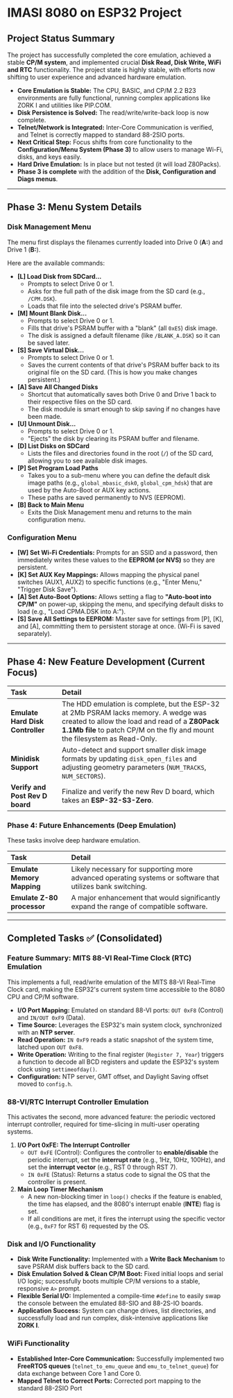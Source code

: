 
# IMASI 8080 on ESP32 Project

## Project Status Summary

The project has successfully completed the core emulation, achieved a stable **CP/M system**, and implemented crucial **Disk Read, Disk Write, WiFi and RTC** functionality. The project state is highly stable, with efforts now shifting to user experience and advanced hardware emulation.

* **Core Emulation is Stable:** The CPU, BASIC, and CP/M 2.2 B23 environments are fully functional, running complex applications like ZORK I and utilities like PIP.COM.
* **Disk Persistence is Solved:** The read/write/write-back loop is now complete.
* **Telnet/Network is Integrated:** Inter-Core Communication is verified, and Telnet is correctly mapped to standard 88-2SIO ports.
* **Next Critical Step:** Focus shifts from core functionality to the **Configuration/Menu System (Phase 3)** to allow users to manage Wi-Fi, disks, and keys easily.
* **Hard Drive Emulation:** Is in place but not tested (it will load Z80Packs).
* **Phase 3 is complete** with the addition of the **Disk, Configuration and Diags menus**.

***

## Phase 3: Menu System Details

### Disk Management Menu

The menu first displays the filenames currently loaded into Drive 0 (**A:**) and Drive 1 (**B:**).

Here are the available commands:

* **[L] Load Disk from SDCard...**
    * Prompts to select Drive 0 or 1.
    * Asks for the full path of the disk image from the SD card (e.g., `/CPM.DSK`).
    * Loads that file into the selected drive's PSRAM buffer.
* **[M] Mount Blank Disk...**
    * Prompts to select Drive 0 or 1.
    * Fills that drive's PSRAM buffer with a "blank" (all `0xE5`) disk image.
    * The disk is assigned a default filename (like `/BLANK_A.DSK`) so it can be saved later.
* **[S] Save Virtual Disk...**
    * Prompts to select Drive 0 or 1.
    * Saves the current contents of that drive's PSRAM buffer back to its original file on the SD card. (This is how you make changes persistent.)
* **[A] Save All Changed Disks**
    * Shortcut that automatically saves both Drive 0 and Drive 1 back to their respective files on the SD card.
    * The disk module is smart enough to skip saving if no changes have been made.
* **[U] Unmount Disk...**
    * Prompts to select Drive 0 or 1.
    * "Ejects" the disk by clearing its PSRAM buffer and filename.
* **[D] List Disks on SDCard**
    * Lists the files and directories found in the root (`/`) of the SD card, allowing you to see available disk images.
* **[P] Set Program Load Paths**
    * Takes you to a sub-menu where you can define the default disk image paths (e.g., `global_mbasic_dsk0`, `global_cpm_hdsk`) that are used by the Auto-Boot or AUX key actions.
    * These paths are saved permanently to NVS (EEPROM).
* **[B] Back to Main Menu**
    * Exits the Disk Management menu and returns to the main configuration menu.

### Configuration Menu

* **[W] Set Wi-Fi Credentials:** Prompts for an SSID and a password, then immediately writes these values to the **EEPROM (or NVS)** so they are persistent.
* **[K] Set AUX Key Mappings:** Allows mapping the physical panel switches (AUX1, AUX2) to specific functions (e.g., "Enter Menu," "Trigger Disk Save").
* **[A] Set Auto-Boot Options:** Allows setting a flag to **"Auto-boot into CP/M"** on power-up, skipping the menu, and specifying default disks to load (e.g., "Load CPMA.DSK into A:").
* **[S] Save All Settings to EEPROM:** Master save for settings from [P], [K], and [A], committing them to persistent storage at once. (Wi-Fi is saved separately).

***

## Phase 4: New Feature Development (Current Focus)

| Task | Detail |
| :--- | :--- |
| **Emulate Hard Disk Controller** | The HDD emulation is complete, but the ESP-32 at 2Mb PSRAM lacks memory. A wedge was created to allow the load and read of a **Z80Pack 1.1Mb file** to patch CP/M on the fly and mount the filesystem as Read-Only. |
| **Minidisk Support** | Auto-detect and support smaller disk image formats by updating `disk_open_files` and adjusting geometry parameters (`NUM_TRACKS`, `NUM_SECTORS`). |
| **Verify and Post Rev D board** | Finalize and verify the new Rev D board, which takes an **ESP-32-S3-Zero**. |

### Phase 4: Future Enhancements (Deep Emulation)

These tasks involve deep hardware emulation.

| Task | Detail |
| :--- | :--- |
| **Emulate Memory Mapping** | Likely necessary for supporting more advanced operating systems or software that utilizes bank switching. |
| **Emulate Z-80 processor** | A major enhancement that would significantly expand the range of compatible software. |

***

## Completed Tasks ✅ (Consolidated)

### Feature Summary: MITS 88-VI Real-Time Clock (RTC) Emulation

This implements a full, read/write emulation of the MITS 88-VI Real-Time Clock card, making the ESP32's current system time accessible to the 8080 CPU and CP/M software.

* **I/O Port Mapping:** Emulated on standard 88-VI ports: `OUT 0xF8` (Control) and `IN/OUT 0xF9` (Data).
* **Time Source:** Leverages the ESP32's main system clock, synchronized with an **NTP server**.
* **Read Operation:** `IN 0xF9` reads a static snapshot of the system time, latched upon `OUT 0xF8`.
* **Write Operation:** Writing to the final register (`Register 7, Year`) triggers a function to decode all BCD registers and update the ESP32's system clock using `settimeofday()`.
* **Configuration:** NTP server, GMT offset, and Daylight Saving offset moved to `config.h`.

### 88-VI/RTC Interrupt Controller Emulation

This activates the second, more advanced feature: the periodic vectored interrupt controller, required for time-slicing in multi-user operating systems.

1.  **I/O Port 0xFE: The Interrupt Controller**
    * `OUT 0xFE` (Control): Configures the controller to **enable/disable** the periodic interrupt, set the **interrupt rate** (e.g., 1Hz, 10Hz, 100Hz), and set the **interrupt vector** (e.g., RST 0 through RST 7).
    * `IN 0xFE` (Status): Returns a status code to signal the OS that the controller is present.
2.  **Main Loop Timer Mechanism**
    * A new non-blocking timer in `loop()` checks if the feature is enabled, the time has elapsed, and the 8080's interrupt enable (**INTE**) flag is set.
    * If all conditions are met, it fires the interrupt using the specific vector (e.g., `0xF7` for RST 6) requested by the OS.

### Disk and I/O Functionality

* **Disk Write Functionality:** Implemented with a **Write Back Mechanism** to save PSRAM disk buffers back to the SD card.
* **Disk Emulation Solved & Clean CP/M Boot:** Fixed initial loops and serial I/O logic; successfully boots multiple CP/M versions to a stable, responsive `A>` prompt.
* **Flexible Serial I/O:** Implemented a compile-time `#define` to easily swap the console between the emulated 88-SIO and 88-2S-IO boards.
* **Application Success:** System can change drives, list directories, and successfully load and run complex, disk-intensive applications like **ZORK I**.

### WiFi Functionality

* **Established Inter-Core Communication:** Successfully implemented two **FreeRTOS queues** (`telnet_to_emu_queue` and `emu_to_telnet_queue`) for data exchange between Core 1 and Core 0.
* **Mapped Telnet to Correct Ports:** Corrected port mapping to the standard 88-2SIO Port
